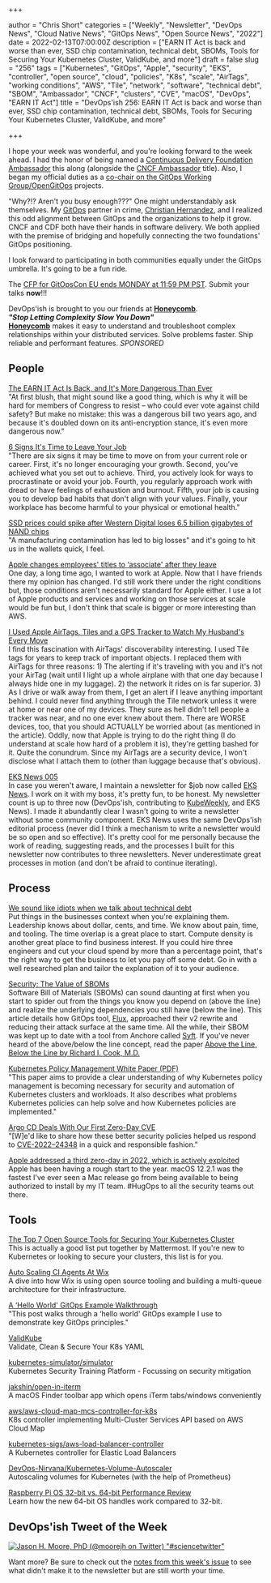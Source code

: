 +++

author = "Chris Short"
categories = ["Weekly", "Newsletter", "DevOps News", "Cloud Native News", "GitOps News", "Open Source News", "2022"]
date = 2022-02-13T07:00:00Z
description = ["EARN IT Act is back and worse than ever, SSD chip contamination, technical debt, SBOMs, Tools for Securing Your Kubernetes Cluster, ValidKube, and more"]
draft = false
slug = "256"
tags = ["Kubernetes", "GitOps", "Apple", "security", "EKS", "controller", "open source", "cloud", "policies", "K8s", "scale", "AirTags", "working conditions", "AWS", "Tile", "network", "software", "technical debt", "SBOM", "Ambassador", "CNCF", "clusters", "CVE", "macOS", "DevOps", "EARN IT Act"]
title = "DevOps'ish 256: EARN IT Act is back and worse than ever, SSD chip contamination, technical debt, SBOMs, Tools for Securing Your Kubernetes Cluster, ValidKube, and more"

+++

I hope your week was wonderful, and you're looking forward to the week ahead. I had the honor of being named a [Continuous Delivery Foundation Ambassador](https://cd.foundation/blog/2022/02/03/new-2022-ambassadors-and-community-builders/) this along (alongside the [CNCF Ambassador](https://www.cncf.io/people/ambassadors/) title). Also, I began my official duties as a [co-chair on the GitOps Working Group/OpenGitOps](https://github.com/cncf/tag-app-delivery/blob/main/gitops-wg/CHAIRS.md) projects.

"Why?!? Aren't you busy enough???" One might understandably ask themselves. My [GitOps](https://opengitops.dev/) partner in crime, [Christian Hernandez](https://twitter.com/christianh814), and I realized this odd alignment between GitOps and the organizations to help it grow. CNCF and CDF both have their hands in software delivery. We both applied with the premise of bridging and hopefully connecting the two foundations' GitOps positioning.

I look forward to participating in both communities equally under the GitOps umbrella. It's going to be a fun ride.

The [CFP for GitOpsCon EU ends MONDAY at 11:59 PM PST](https://events.linuxfoundation.org/gitopscon-europe/program/cfp/). Submit your talks **now**!!!

DevOps'ish is brought to you our friends at [**Honeycomb**](https://ui.honeycomb.io/signup?&utm_source=devopsish&utm_medium=newsletter&utm_campaign=ad&utm_content=product-signup).  
***"Stop Letting Complexity Slow You Down"***  
[**Honeycomb**](https://ui.honeycomb.io/signup?&utm_source=devopsish&utm_medium=newsletter&utm_campaign=ad&utm_content=product-signup) makes it easy to understand and troubleshoot complex relationships within your distributed services. Solve problems faster. Ship reliable and performant features. *SPONSORED*

## People

[The EARN IT Act Is Back, and It's More Dangerous Than Ever](https://cyberlaw.stanford.edu/blog/2022/02/earn-it-act-back-and-it%E2%80%99s-more-dangerous-ever)  
"At first blush, that might sound like a good thing, which is why it will be hard for members of Congress to resist – who could ever vote against child safety? But make no mistake: this was a dangerous bill two years ago, and because it's doubled down on its anti-encryption stance, it's even more dangerous now."

[6 Signs It's Time to Leave Your Job](https://hbr.org/2022/02/6-signs-its-time-to-leave-your-job)  
"There are six signs it may be time to move on from your current role or career. First, it's no longer encouraging your growth. Second, you've achieved what you set out to achieve. Third, you actively look for ways to procrastinate or avoid your job. Fourth, you regularly approach work with dread or have feelings of exhaustion and burnout. Fifth, your job is causing you to develop bad habits that don't align with your values. Finally, your workplace has become harmful to your physical or emotional health."

[SSD prices could spike after Western Digital loses 6.5 billion gigabytes of NAND chips](https://www.theverge.com/2022/2/11/22928867/western-digital-nand-flash-storage-contamination)  
"A manufacturing contamination has led to big losses" and it's going to hit us in the wallets quick, I feel.

[Apple changes employees' titles to ‘associate' after they leave](https://www.washingtonpost.com/technology/2022/02/10/apple-associate/)  
One day, a long time ago, I wanted to work at Apple. Now that I have friends there my opinion has changed. I'd still work there under the right conditions but, those conditions aren't necessarily standard for Apple either. I use a lot of Apple products and services and working on those services at scale would be fun but, I don't think that scale is bigger or more interesting than AWS.

[I Used Apple AirTags, Tiles and a GPS Tracker to Watch My Husband's Every Move](https://www.nytimes.com/2022/02/11/technology/airtags-gps-surveillance.html)  
I find this fascination with AirTags' discoverability interesting. I used Tile tags for years to keep track of important objects. I replaced them with AirTags for three reasons: 1) The alerting if it's traveling with you and it's not your AirTag (wait until I light up a whole airplane with that one day because I always hide one in my luggage). 2) the network it rides on is far superior. 3) As I drive or walk away from them, I get an alert if I leave anything important behind. I could never find anything through the Tile network unless it were at home or near one of my devices. They sure as hell didn't tell people a tracker was near, and no one ever knew about them. There are WORSE devices, too, that you should ACTUALLY be worried about (as mentioned in the article). Oddly, now that Apple is trying to do the right thing (I do understand at scale how hard of a problem it is), they're getting bashed for it. Quite the conundrum. Since my AirTags are a security device, I won't disclose what I attach them to (other than luggage because that's obvious).

[EKS News 005](https://buttondown.email/eks.news/archive/eks-news-005/)  
In case you weren't aware, I maintain a newsletter for $job now called [EKS News](https://eks.news/). I work on it with my boss, it's pretty fun, to be honest. My newsletter count is up to three now (DevOps'ish, contributing to [KubeWeekly](https://www.cncf.io/kubeweekly/), and EKS News). I made it abundantly clear I wasn't going to write a newsletter without some community component. EKS News uses the same DevOps'ish editorial process (never did I think a mechanism to write a newsletter would be so open and so effective). It's pretty cool for me personally because the work of reading, suggesting reads, and the processes I built for this newsletter now contributes to three newsletters. Never underestimate great processes in motion (and don't be afraid to continue iterating).

## Process

[We sound like idiots when we talk about technical debt](https://www.cyclic.sh/posts/we-sound-like-idiots-when-we-talk-about-technical-debt)  
Put things in the businesses context when you're explaining them. Leadership knows about dollar, cents, and time. We know about pain, time, and tooling. The time overlap is a great place to start. Compute density is another great place to find business interest. If you could hire three engineers and cut your cloud spend by more than a percentage point, that's the right way to get the business to let you pay off some debt. Go in with a well researched plan and tailor the explanation of it to your audience.

[Security: The Value of SBOMs](https://fluxcd.io/blog/2022/02/security-the-value-of-sboms/)  
Software Bill of Materials (SBOMs) can sound daunting at first when you start to spider out from the things you know you depend on (above the line) and realize the underlying dependencies you still have (below the line). This article details how GitOps tool, [Flux](https://fluxcd.io/), approached their v2 rewrite and reducing their attack surface at the same time. All the while, their SBOM was kept up to date with a tool from Anchore called [Syft](https://github.com/anchore/syft). If you've never heard of the above/below the line concept, read the paper [Above the Line, Below the Line by Richard I. Cook, M.D.](https://shortcdn.com/devopsish/above-the-line-below-the-line.pdf)

[Kubernetes Policy Management White Paper (PDF)](https://github.com/kubernetes/sig-security/blob/main/sig-security-docs/papers/policy/CNCF_Kubernetes_Policy_Management_WhitePaper_v1.pdf)  
"This paper aims to provide a clear understanding of why Kubernetes
policy management is becoming necessary for security and
automation of Kubernetes clusters and workloads. It also describes what problems Kubernetes policies can help solve and how Kubernetes policies are implemented."

[Argo CD Deals With Our First Zero-Day CVE](https://blog.argoproj.io/argo-cd-deals-with-our-first-zero-day-cve-86e8fb158e8f)  
"[W]e'd like to share how these better security policies helped us respond to [CVE-2022–24348](https://cve.mitre.org/cgi-bin/cvename.cgi?name=CVE-2022-24348) in a quick and responsible fashion."

[Apple addressed a third zero-day in 2022, which is actively exploited](https://securityaffairs.co/wordpress/127894/security/apple-addressed-third-zero-day-2022.html)  
Apple has been having a rough start to the year. macOS 12.2.1 was the fastest I've ever seen a Mac release go from being available to being authorized to install by my IT team. #HugOps to all the security teams out there.

## Tools

[The Top 7 Open Source Tools for Securing Your Kubernetes Cluster](https://mattermost.com/blog/the-top-7-open-source-tools-for-securing-your-kubernetes-cluster/)  
This is actually a good list put together by Mattermost. If you're new to Kubernetes or looking to secure your clusters, this list is for you.

[Auto Scaling CI Agents At Wix](https://www.wix.engineering/post/auto-scaling-ci-agents-at-wix)  
A dive into how Wix is using open source tooling and building a multi-queue architecture for their infrastructure.

[A ‘Hello World' GitOps Example Walkthrough](https://zwischenzugs.com/2021/07/31/a-hello-world-gitops-example-walkthrough/)  
"This post walks through a ‘hello world' GitOps example I use to demonstrate key GitOps principles."

[ValidKube](https://validkube.com/)  
Validate, Clean & Secure Your K8s YAML

[kubernetes-simulator/simulator](https://github.com/kubernetes-simulator/simulator)  
Kubernetes Security Training Platform - Focussing on security mitigation

[jakshin/open-in-iterm](https://github.com/jakshin/open-in-iterm)  
A macOS Finder toolbar app which opens iTerm tabs/windows conveniently

[aws/aws-cloud-map-mcs-controller-for-k8s](https://github.com/aws/aws-cloud-map-mcs-controller-for-k8s)  
K8s controller implementing Multi-Cluster Services API based on AWS Cloud Map

[kubernetes-sigs/aws-load-balancer-controller](https://github.com/kubernetes-sigs/aws-load-balancer-controller)  
A Kubernetes controller for Elastic Load Balancers

[DevOps-Nirvana/Kubernetes-Volume-Autoscaler](https://github.com/DevOps-Nirvana/Kubernetes-Volume-Autoscaler)  
Autoscaling volumes for Kubernetes (with the help of Prometheus)

[Raspberry Pi OS 32-bit vs. 64-bit Performance Review](https://www.phoronix.com/scan.php?page=article&item=raspberrypi-32bit-64bit&num=1)  
Learn how the new 64-bit OS handles work compared to 32-bit.

## DevOps'ish Tweet of the Week

[![Jason H. Moore, PhD (@moorejh on Twitter) "#sciencetwitter"](https://shortcdn.com/devopsish/256-devopsish-tweet-of-the-week.webp)](https://twitter.com/moorejh/status/1491495889809993728)

Want more? Be sure to check out the [notes from this week's issue](https://devopsish.com/256/notes/) to see what didn't make it to the newsletter but are still worth your time.

